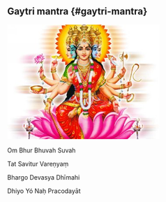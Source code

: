## Gaytri mantra {#gaytri-mantra}

![](devi_gayatri1.jpg)

Om Bhur Bhuvah Suvah

Tat Savitur Vareṇyaṃ

Bhargo Devasya Dhīmahi

Dhiyo Yó Naḥ Pracodayāt